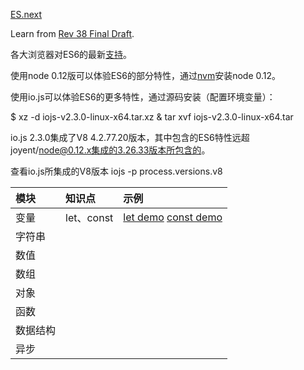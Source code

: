 [ES.next][]

[ES.next]: http://wiki.ecmascript.org/doku.php?id=harmony:specification_drafts

Learn from [Rev 38 Final Draft](http://wiki.ecmascript.org/lib/exe/fetch.php?id=harmony%3Aspecification_drafts&cache=cache&media=harmony:ecma-262_6th_edition_final_draft_-04-14-15.pdf).

各大浏览器对ES6的最新[支持](http://kangax.github.io/compat-table/es6/)。

使用node 0.12版可以体验ES6的部分特性，通过[nvm](https://github.com/creationix/nvm)安装node 0.12。

使用io.js可以体验ES6的更多特性，通过源码安装（配置环境变量）：

$  xz -d iojs-v2.3.0-linux-x64.tar.xz &  tar xvf iojs-v2.3.0-linux-x64.tar

io.js 2.3.0集成了V8 4.2.77.20版本，其中包含的ES6特性远超joyent/node@0.12.x集成的3.26.33版本所包含的。

查看io.js所集成的V8版本 iojs -p process.versions.v8

模块 | 知识点 | 示例
:------------- | :------------- | :-----------------
变量 | let、const | [let demo](../ecma/variable/letdemo.js) [const demo](../ecma/variable/constdemo.js)
字符串 | |
数值 | |
数组 | |
对象 | |
函数 | |
数据结构 | |
异步 | |



